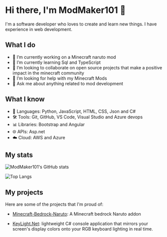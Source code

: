 # Hi there, I'm ModMaker101 👋

I'm a software developer who loves to create and learn new things. I have experience in web development.

## What I do

- 🔭 I’m currently working on a Minecraft naruto mod
- 🌱 I’m currently learning Sql and TypeScript
- 👯 I’m looking to collaborate on open source projects that make a positive impact in the minecraft community
- 🤔 I’m looking for help with my Minecraft Mods
- 💬 Ask me about anything related to mod development

## What I know

- 🚀 Languages: Python, JavaScript, HTML, CSS, Json and C#
- 🛠️ Tools: Git, GitHub, VS Code, Visual Studio and Azure devops
- 📊 Libraries: Bootstrap and Angular
- 🌐 APIs: Asp.net
- ☁️ Cloud: AWS and Azure

## My stats

![ModMaker101's GitHub stats](https://github-readme-stats.vercel.app/api?username=modmaker101&show_icons=true&theme=radical)

![Top Langs](https://github-readme-stats.vercel.app/api/top-langs/?username=modmaker101&layout=compact&theme=radical)

## My projects

Here are some of the projects that I'm proud of:

- [Minecraft-Bedrock-Naruto](https://github.com/ModMaker101/Minecraft-Bedrock-Naruto): A Minecraft bedrock Naruto addon
  
- [KeyLight.Net](https://github.com/ModMaker101/KeyLighting.NET): lightweight C# console application that mirrors your screen's display colors onto your RGB keyboard lighting in real time.
